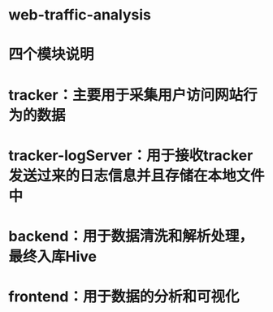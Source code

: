# web-traffic-analysis

# 四个模块说明

# tracker：主要用于采集用户访问网站行为的数据

# tracker-logServer：用于接收tracker发送过来的日志信息并且存储在本地文件中

# backend：用于数据清洗和解析处理，最终入库Hive

# frontend：用于数据的分析和可视化